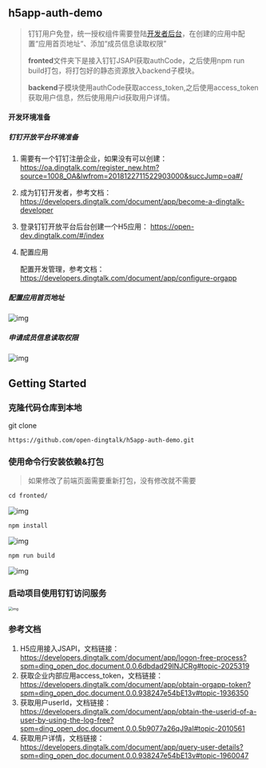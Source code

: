 ## h5app-auth-demo
> 钉钉用户免登，统一授权组件需要登陆[开发者后台](https://open-dev.dingtalk.com/)，在创建的应用中配置“应用首页地址“、添加“成员信息读取权限”
>
> **fronted**文件夹下是接入钉钉JSAPI获取authCode，之后使用npm run build打包，将打包好的静态资源放入backend子模块。
>
> **backend**子模块使用authCode获取access_token,之后使用access_token获取用户信息，然后使用用户id获取用户详情。

#### 开发环境准备

##### 钉钉开放平台环境准备

1. 需要有一个钉钉注册企业，如果没有可以创建：https://oa.dingtalk.com/register_new.htm?source=1008_OA&lwfrom=2018122711522903000&succJump=oa#/

2. 成为钉钉开发者，参考文档：https://developers.dingtalk.com/document/app/become-a-dingtalk-developer

3. 登录钉钉开放平台后台创建一个H5应用： https://open-dev.dingtalk.com/#/index

4. 配置应用

   配置开发管理，参考文档：https://developers.dingtalk.com/document/app/configure-orgapp

##### 配置应用首页地址

![img](https://img.alicdn.com/imgextra/i4/O1CN01QGY87t1lOZN65XHqR_!!6000000004809-2-tps-2870-1070.png)

##### 申请成员信息读取权限

![img](https://img.alicdn.com/imgextra/i2/O1CN01n0QZM321k7rcBwfsr_!!6000000007022-2-tps-2822-1080.png)



## Getting Started



### 克隆代码仓库到本地
git clone
```
https://github.com/open-dingtalk/h5app-auth-demo.git
```

### 使用命令行安装依赖&打包

> 如果修改了前端页面需要重新打包，没有修改就不需要

```txt
cd fronted/
```

![img](https://img.alicdn.com/imgextra/i3/O1CN01ARrKz11tO7ummiqT0_!!6000000005891-2-tps-2874-620.png)

```txt
npm install
```

![img](https://img.alicdn.com/imgextra/i3/O1CN01gHUmkc217CCCwI1IL_!!6000000006937-2-tps-1952-1026.png)

```txt
npm run build
```

![img](https://img.alicdn.com/imgextra/i1/O1CN01RczhFR1wZ4DqhGF0z_!!6000000006321-2-tps-2226-1074.png)

### 启动项目使用钉钉访问服务

<img src="https://img.alicdn.com/imgextra/i3/O1CN01WrpXL51uYUWJIdv3v_!!6000000006049-2-tps-720-1158.png" alt="img" style="zoom:50%;" />


### 参考文档

1. H5应用接入JSAPI，文档链接：https://developers.dingtalk.com/document/app/logon-free-process?spm=ding_open_doc.document.0.0.6dbdad29INJCRg#topic-2025319
2. 获取企业内部应用access_token，文档链接：https://developers.dingtalk.com/document/app/obtain-orgapp-token?spm=ding_open_doc.document.0.0.938247e54bE13v#topic-1936350
3. 获取用户userId，文档链接：https://developers.dingtalk.com/document/app/obtain-the-userid-of-a-user-by-using-the-log-free?spm=ding_open_doc.document.0.0.5b9077a26qJ9aI#topic-2010561
4. 获取用户详情，文档链接：https://developers.dingtalk.com/document/app/query-user-details?spm=ding_open_doc.document.0.0.938247e54bE13v#topic-1960047
